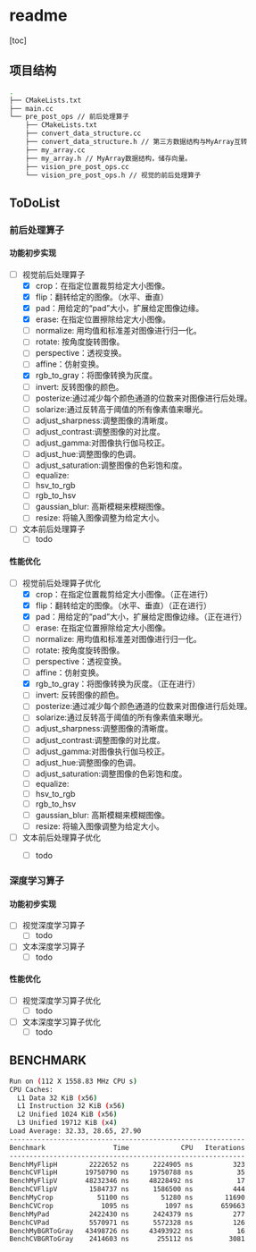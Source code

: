 # readme

[toc]

## 项目结构

```bash
.
├── CMakeLists.txt
├── main.cc
└── pre_post_ops // 前后处理算子
    ├── CMakeLists.txt
    ├── convert_data_structure.cc 
    ├── convert_data_structure.h // 第三方数据结构与MyArray互转
    ├── my_array.cc
    ├── my_array.h // MyArray数据结构，储存向量。
    ├── vision_pre_post_ops.cc
    └── vision_pre_post_ops.h // 视觉的前后处理算子
```



## ToDoList

### 前后处理算子

#### 功能初步实现

- [ ] 视觉前后处理算子
	- [x] crop：在指定位置裁剪给定大小图像。
	- [x] flip：翻转给定的图像。（水平、垂直）
	- [x] pad：用给定的“pad”大小，扩展给定图像边缘。
	- [x] erase: 在指定位置擦除给定大小图像。
	- [ ] normalize: 用均值和标准差对图像进行归一化。
	- [ ] rotate: 按角度旋转图像。
	- [ ] perspective：透视变换。
	- [ ] affine：仿射变换。
	- [x] rgb_to_gray：将图像转换为灰度。
	- [ ] invert: 反转图像的颜色。
	- [ ] posterize:通过减少每个颜色通道的位数来对图像进行后处理。
	- [ ] solarize:通过反转高于阈值的所有像素值来曝光。
	- [ ] adjust_sharpness:调整图像的清晰度。
	- [ ] adjust_contrast:调整图像的对比度。
	- [ ] adjust_gamma:对图像执行伽马校正。
	- [ ] adjust_hue:调整图像的色调。
	- [ ] adjust_saturation:调整图像的色彩饱和度。
	- [ ] equalize:
	- [ ] hsv_to_rgb
	- [ ] rgb_to_hsv
	- [ ] gaussian_blur: 高斯模糊来模糊图像。
	- [ ] resize: 将输入图像调整为给定大小。
- [ ] 文本前后处理算子
	- [ ] todo 

#### 性能优化

- [ ] 视觉前后处理算子优化
	- [x] crop：在指定位置裁剪给定大小图像。（正在进行）
	- [x] flip：翻转给定的图像。（水平、垂直）（正在进行）
	- [x] pad：用给定的“pad”大小，扩展给定图像边缘。（正在进行）
	- [ ] erase: 在指定位置擦除给定大小图像。
	- [ ] normalize: 用均值和标准差对图像进行归一化。
	- [ ] rotate: 按角度旋转图像。
	- [ ] perspective：透视变换。
	- [ ] affine：仿射变换。
	- [x] rgb_to_gray：将图像转换为灰度。（正在进行）
	- [ ] invert: 反转图像的颜色。
	- [ ] posterize:通过减少每个颜色通道的位数来对图像进行后处理。
	- [ ] solarize:通过反转高于阈值的所有像素值来曝光。
	- [ ] adjust_sharpness:调整图像的清晰度。
	- [ ] adjust_contrast:调整图像的对比度。
	- [ ] adjust_gamma:对图像执行伽马校正。
	- [ ] adjust_hue:调整图像的色调。
	- [ ] adjust_saturation:调整图像的色彩饱和度。
	- [ ] equalize:
	- [ ] hsv_to_rgb
	- [ ] rgb_to_hsv
	- [ ] gaussian_blur: 高斯模糊来模糊图像。
	- [ ] resize: 将输入图像调整为给定大小。
- [ ] 文本前后处理算子优化
	- [ ] todo 


### 深度学习算子

#### 功能初步实现
- [ ] 视觉深度学习算子
	- [ ] todo
- [ ] 文本深度学习算子
	- [ ] todo   

#### 性能优化
- [ ] 视觉深度学习算子优化
	- [ ] todo
- [ ] 文本深度学习算子优化
	- [ ] todo   

## BENCHMARK
```bash
Run on (112 X 1558.83 MHz CPU s)
CPU Caches:
  L1 Data 32 KiB (x56)
  L1 Instruction 32 KiB (x56)
  L2 Unified 1024 KiB (x56)
  L3 Unified 19712 KiB (x4)
Load Average: 32.33, 28.65, 27.90
-----------------------------------------------------------
Benchmark                 Time             CPU   Iterations
-----------------------------------------------------------
BenchMyFlipH        2222652 ns      2224905 ns          323
BenchCVFlipH       19750790 ns     19750788 ns           35
BenchMyFlipV       48232346 ns     48228492 ns           17
BenchCVFlipV        1584737 ns      1586500 ns          444
BenchMyCrop           51100 ns        51280 ns        11690
BenchCVCrop            1095 ns         1097 ns       659663
BenchMyPad          2422430 ns      2424379 ns          277
BenchCVPad          5570971 ns      5572328 ns          126
BenchMyBGRToGray   43498726 ns     43493922 ns           16
BenchCVBGRToGray    2414603 ns       255112 ns         3081
```

